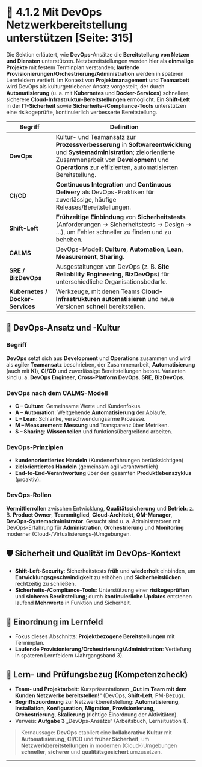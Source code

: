# 🚀 4.1.2 Mit DevOps Netzwerkbereitstellung unterstützen [Seite: 315]

Die Sektion erläutert, wie **DevOps**-Ansätze die **Bereitstellung von Netzen und Diensten** unterstützen. Netzbereitstellungen werden hier als **einmalige Projekte** mit festem Terminplan verstanden; **laufende Provisionierungen/Orchestrierung/Administration** werden in späteren Lernfeldern vertieft. Im Kontext von **Projektmanagement** und **Teamarbeit** wird DevOps als kulturgetriebener Ansatz vorgestellt, der durch **Automatisierung** (u. a. mit **Kubernetes** und **Docker-Services**) schnellere, sicherere **Cloud-Infrastruktur-Bereitstellungen** ermöglicht. Ein **Shift-Left** in der **IT-Sicherheit** sowie **Sicherheits-/Compliance-Tools** unterstützen eine risikogeprüfte, kontinuierlich verbesserte Bereitstellung.  

| Begriff                          | Definition                                                                                                                                                                                                                          |
| -------------------------------- | ----------------------------------------------------------------------------------------------------------------------------------------------------------------------------------------------------------------------------------- |
| **DevOps**                       | Kultur- und Teamansatz zur **Prozessverbesserung** in **Softwareentwicklung** und **Systemadministration**; zielorientierte Zusammenarbeit von **Development** und **Operations** zur effizienten, automatisierten Bereitstellung.  |
| **CI/CD**                        | **Continuous Integration** und **Continuous Delivery** als DevOps-Praktiken für zuverlässige, häufige Releases/Bereitstellungen.                                                                                                    |
| **Shift-Left**                   | **Frühzeitige Einbindung** von **Sicherheitstests** (Anforderungen → Sicherheitstests → Design → …), um Fehler schneller zu finden und zu beheben.                                                                                  |
| **CALMS**                        | DevOps-Modell: **Culture**, **Automation**, **Lean**, **Measurement**, **Sharing**.                                                                                                                                                 |
| **SRE / BizDevOps**              | Ausgestaltungen von DevOps (z. B. **Site Reliability Engineering**, **BizDevOps**) für unterschiedliche Organisationsbedarfe.                                                                                                       |
| **Kubernetes / Docker-Services** | Werkzeuge, mit denen Teams **Cloud-Infrastrukturen automatisieren** und neue Versionen **schnell** bereitstellen.                                                                                                                   |

## 🤝 DevOps-Ansatz und -Kultur

### Begriff

**DevOps** setzt sich aus **Development** und **Operations** zusammen und wird als **agiler Teamansatz** beschrieben, der Zusammenarbeit, **Automatisierung** (auch mit **KI**), **CI/CD** und zuverlässige Bereitstellungen betont. Varianten sind u. a. **DevOps Engineer**, **Cross-Platform DevOps**, **SRE**, **BizDevOps**. 

### DevOps nach dem CALMS-Modell

* **C – Culture**: Gemeinsame Werte und Kundenfokus.
* **A – Automation**: Weitgehende **Automatisierung** der Abläufe.
* **L – Lean**: Schlanke, verschwendungsarme Prozesse.
* **M – Measurement**: **Messung** und Transparenz über Metriken.
* **S – Sharing**: **Wissen teilen** und funktionsübergreifend arbeiten. 

### DevOps-Prinzipien

* **kundenorientiertes Handeln** (Kundenerfahrungen berücksichtigen)
* **zielorientiertes Handeln** (gemeinsam agil verantwortlich)
* **End-to-End-Verantwortung** über den gesamten **Produktlebenszyklus** (proaktiv). 

### DevOps-Rollen

**Vermittlerrollen** zwischen Entwicklung, **Qualitätssicherung** und **Betrieb**: z. B. **Product Owner**, **Teammitglied**, **Cloud-Architekt**, **QM-Manager**, **DevOps-Systemadministrator**. Gesucht sind u. a. Administratoren mit DevOps-Erfahrung für **Administration**, **Orchestrierung** und **Monitoring** moderner (Cloud-/Virtualisierungs-)Umgebungen. 

## 🛡️ Sicherheit und Qualität im DevOps-Kontext

* **Shift-Left-Security**: Sicherheitstests **früh** und **wiederholt** einbinden, um **Entwicklungsgeschwindigkeit** zu erhöhen und **Sicherheitslücken** rechtzeitig zu schließen.
* **Sicherheits-/Compliance-Tools**: Unterstützung einer **risikogeprüften** und **sicheren Bereitstellung**; durch **kontinuierliche Updates** entstehen laufend **Mehrwerte** in Funktion und Sicherheit. 

## 🧭 Einordnung im Lernfeld

* Fokus dieses Abschnitts: **Projektbezogene Bereitstellungen** mit Terminplan.
* **Laufende Provisionierung/Orchestrierung/Administration**: Vertiefung in späteren Lernfeldern (Jahrgangsband 3). 

## 📝 Lern- und Prüfungsbezug (Kompetenzcheck)

* **Team- und Projektarbeit**: Kurzpräsentationen „**Gut im Team mit dem Kunden Netzwerke bereitstellen!**“ (DevOps, **Shift-Left**, PM-Bezug).
* **Begriffszuordnung** zur Netzwerkbereitstellung: **Automatisierung**, **Installation**, **Konfiguration**, **Migration**, **Provisionierung**, **Orchestrierung**, **Skalierung** (richtige Einordnung der Aktivitäten).
* Verweis: **Aufgabe 3** „DevOps-Ansätze“ (Arbeitsbuch, Lernsituation 1). 

> Kernaussage: **DevOps** etabliert eine **kollaborative Kultur** mit **Automatisierung**, **CI/CD** und **früher Sicherheit**, um **Netzwerkbereitstellungen** in modernen (Cloud-)Umgebungen **schneller**, **sicherer** und **qualitätsgesichert** umzusetzen. 

---
